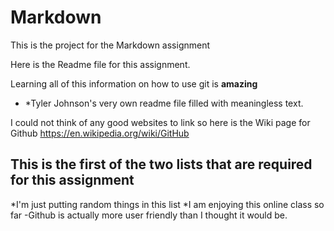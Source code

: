 # Markdown
This is the project for the Markdown assignment

Here is the Readme file for this assignment.

Learning all of this information on how to use git is **amazing**

* *Tyler Johnson's very own readme file filled with meaningless text.

I could not think of any good websites to link so here is the Wiki page for Github
<https://en.wikipedia.org/wiki/GitHub>


## This is the first of the two lists that are required for this assignment
*I'm just putting random things in this list
*I am enjoying this online class so far
-Github is actually more user friendly than I thought it would be.


